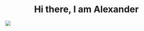 <div align = "center">
<h1 align = "center" >Hi there, I am Alexander</h1>
</div>
<img src = "https://mbblancabelzunce.com/wp-content/uploads/2024/05/360_F_419176802_9s4AoYMfzxDt3kaSYV55whCkTB76NsHN.jpg">

<!--
**alexanci05/alexanci05** is a ✨ _special_ ✨ repository because its `README.md` (this file) appears on your GitHub profile.

Here are some ideas to get you started:

- 🔭 I’m currently working on ...
- 🌱 I’m currently learning ...
- 👯 I’m looking to collaborate on ...
- 🤔 I’m looking for help with ...
- 💬 Ask me about ...
- 📫 How to reach me: ...
- 😄 Pronouns: ...
- ⚡ Fun fact: ...
-->
